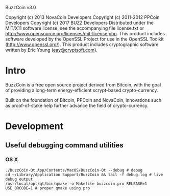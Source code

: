 BuzzCoin v3.0

Copyright (c) 2013 NovaCoin Developers Copyright (c) 2011-2012 PPCoin Developers
Copyright (c) 2017 BUZZ Developers Distributed under the MIT/X11 software
license, see the accompanying file license.txt or
http://www.opensource.org/licenses/mit-license.php. This product includes
software developed by the OpenSSL Project for use in the OpenSSL Toolkit
(http://www.openssl.org/). This product includes cryptographic software written
by Eric Young (eay@cryptsoft.com).

# Intro

BuzzCoin is a free open source project derived from Bitcoin, with the goal of
providing a long-term energy-efficient scrypt-based crypto-currency.

Built on the foundation of Bitcoin, PPCoin and NovaCoin, innovations such as
proof-of-stake help further advance the field of crypto-currency.

# Development

## Useful debugging command utilities

### OS X

```
./BuzzCoin-Qt.App/Contents/MacOS/BuzzCoin-Qt --debug # debug
cd ~/Library/Application Support/BuzzCoin && tail -f debug.log # live debug output
/usr/local/opt/qt/bin/qmake -o Makefile buzzcoin.pro RELEASE=1 USE_QRCODE=1 # proper qmake using pro
```
